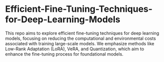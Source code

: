 # Efficient-Fine-Tuning-Techniques-for-Deep-Learning-Models
This repo aims to explore efficient fine-tuning techniques for deep learning models, focusing on reducing the computational and environmental costs associated with training large-scale models. We emphasize methods like Low-Rank Adaptation (LoRA), VeRA, and Quantization, which aim to enhance the fine-tuning process for foundational models.
